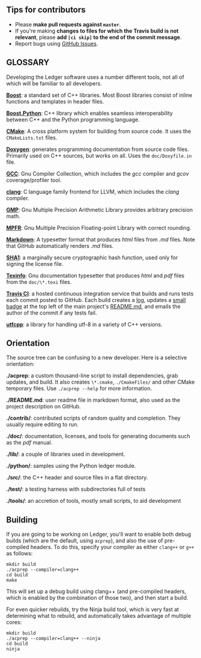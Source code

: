Tips for contributors
---------------------

* Please **make pull requests against `master`**.
* If you're making **changes to files for which the Travis build is not
  relevant**, please **add `[ci skip]` to the end of the commit message**.
* Report bugs using [GitHub Issues].

GLOSSARY
----

Developing the Ledger software uses a number different tools, not all of
which will be familiar to all developers.

**[Boost]**: a standard set of C++ libraries.  Most
Boost libraries consist of inline functions and templates in header files.

**[Boost.Python]**:  C++ library which enables seamless interoperability
between C++ and the Python programming language.

**[CMake]**: A cross platform system for building from source code.  It uses
the `CMakeLists.txt` files.

**[Doxygen]**: generates programming documentation from
source code files.  Primarily used on C++ sources, but works on all.  Uses
the `doc/Doxyfile.in` file.

**[GCC]**: Gnu Compiler Collection, which includes the
*gcc* compiler and *gcov* coverage/profiler tool.

**[clang]**: C language family frontend for LLVM, which
includes the *clang* compiler.

**[GMP]**: Gnu Multiple Precision Arithmetic Library
provides arbitrary precision math.

**[MPFR]**: Gnu Multiple Precision Floating-point Library
with correct rounding.

**[Markdown]**: A typesetter
format that produces *html* files from *.md* files.  Note that GitHub
automatically renders *.md* files.

**[SHA1]**: a marginally secure cryptographic hash function, used only for
signing the license file.

**[Texinfo]**: Gnu documentation
typesetter that produces *html* and *pdf* files from the `doc/\*.texi` files.

**[Travis CI]**: a hosted continuous integration
  service that builds and runs tests each commit posted to GitHub.  Each
  build creates a [log], updates a [small badge] at
  the top left of the main project's
  [README.md], and
  emails the author of the commit if any tests fail.

**[utfcpp]**: a library for handling utf-8 in a variety of C++ versions.


Orientation
---

The source tree can be confusing to a new developer.  Here is a selective
orientation:

**./acprep**: a custom thousand-line script to install dependencies, grab
  updates, and build.  It also creates `\*.cmake`,
  `./CmakeFiles/` and other CMake temporary files.  Use `./acprep --help`
  for more information.

**./README.md**: user readme file in markdown format, also used as the project
  description on GitHub.

**./contrib/**: contributed scripts of random quality and completion.  They
  usually require editing to run.

**./doc/**: documentation, licenses, and
  tools for generating documents such as the *pdf* manual.

**./lib/**: a couple of libraries used in development.

**./python/**:  samples using the Python ledger module.

**./src/**:  the C++ header and source files in a flat directory.

**./test/**:  a testing harness with subdirectories full of tests

**./tools/**:  an accretion of tools, mostly small scripts, to aid development


Building
---

If you are going to be working on Ledger, you'll want to enable both debug
builds (which are the default, using `acprep`), and also the use of
pre-compiled headers.  To do this, specify your compiler as either `clang++`
or `g++` as follows:

    mkdir build
    ./acprep --compiler=clang++
    cd build
    make

This will set up a debug build using clang++ (and pre-compiled headers, which
is enabled by the combination of those two), and then start a build.

For even quicker rebuilds, try the Ninja build tool, which is very fast at
determining what to rebuild, and automatically takes advantage of multiple
cores:

    mkdir build
    ./acprep --compiler=clang++ --ninja
    cd build
    ninja

[Boost]: http://boost.org
[Boost.Python]: http://www.boost.org/libs/python/
[GitHub Issues]: https://github.com/ledger/ledger/issues
[GMP]: http://gmplib.org/
[MPFR]: http://www.mpfr.org/
[CMake]: http://www.cmake.org
[Doxygen]: http://doxygen.org
[Markdown]: https://daringfireball.net/projects/markdown/
[SHA1]: http://en.wikipedia.org/wiki/SHA-1
[Texinfo]: http://www.gnu.org/software/texinfo/
[Travis CI]: https://travis-ci.org
[GCC]: http://gcc.gnu.org
[utfcpp]: http://utfcpp.sourceforge.net
[log]: https://travis-ci.org/ledger/ledger
[small badge]: https://img.shields.io/travis/ledger/ledger/master.svg?&style=flat
[git-flow]: http://nvie.com/posts/a-successful-git-branching-model/
[README.md]: https://github.com/ledger/ledger/blob/master/README.md
[clang]: http://clang.llvm.org

